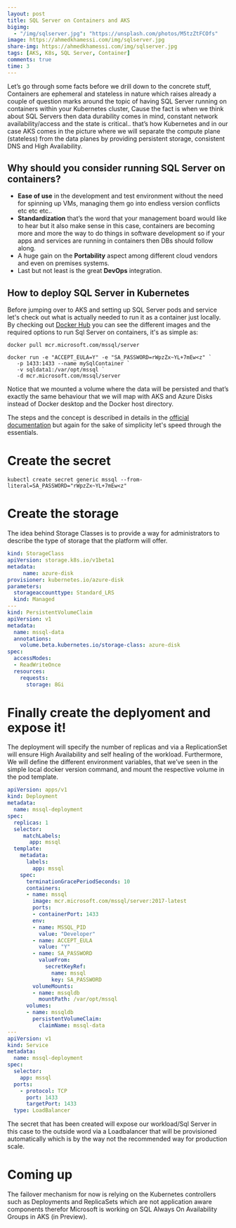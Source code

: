 ```yaml
---
layout: post
title: SQL Server on Containers and AKS
bigimg:
  - "/img/sqlserver.jpg": "https://unsplash.com/photos/M5tzZtFCOfs"
image: https://ahmedkhamessi.com/img/sqlserver.jpg
share-img: https://ahmedkhamessi.com/img/sqlserver.jpg
tags: [AKS, K8s, SQL Server, Container]
comments: true
time: 3
---
```

Let’s go through some facts before we drill down to the concrete stuff, Containers are ephemeral and stateless in nature which raises already a couple of question marks around the topic of having SQL Server running on containers within your Kubernetes cluster, Cause the fact is when we think about SQL Servers then data durability comes in mind, constant network availability/access and the state is critical.. 
that’s how Kubernetes and in our case AKS comes in the picture where we will separate the compute plane (stateless) from the data planes by providing persistent storage, consistent DNS and High Availability.

## Why should you consider running SQL Server on containers?

- **Ease of use** in the development and test environment without the need for spinning up VMs, managing them go into endless version conflicts etc etc etc..
- **Standardization** that’s the word that your management board would like to hear but it also make sense in this case, containers are becoming more and more the way to do things in software development so if your apps and services are running in containers then DBs should follow along.
- A huge gain on the **Portability** aspect among different cloud vendors and even on premises systems.
- Last but not least is the great **DevOps** integration.

## How to deploy SQL Server in Kubernetes

Before jumping over to AKS and setting up SQL Server pods and service let's check out what is actually needed to run it as a container just locally. By checking out [Docker Hub](https://hub.docker.com/_/microsoft-mssql-server) you can see the different images and the required options to run Sql Server on containers, it's as simple as:

```shell
docker pull mcr.microsoft.com/mssql/server

docker run -e "ACCEPT_EULA=Y" -e "SA_PASSWORD=rWpzZx~YL+7mEw<z" `
   -p 1433:1433 --name mySqlContainer `
   -v sqldata1:/var/opt/mssql `
   -d mcr.microsoft.com/mssql/server
```

Notice that we mounted a volume where the data will be persisted and that’s exactly the same behaviour that we will map with AKS and Azure Disks instead of Docker desktop and the Docker host directory.

The steps and the concept is described in details in the [official documentation](https://docs.microsoft.com/en-us/sql/linux/tutorial-sql-server-containers-kubernetes?view=sql-server-ver15) but again for the sake of simplicity let's speed through the essentials.

# Create the secret

```shell
kubectl create secret generic mssql --from-literal=SA_PASSWORD="rWpzZx~YL+7mEw<z"
```

# Create the storage

The idea behind Storage Classes is to provide a way for administrators to describe the type of storage that the platform will offer.

```yaml
kind: StorageClass
apiVersion: storage.k8s.io/v1beta1
metadata:
     name: azure-disk
provisioner: kubernetes.io/azure-disk
parameters:
  storageaccounttype: Standard_LRS
  kind: Managed
---
kind: PersistentVolumeClaim
apiVersion: v1
metadata:
  name: mssql-data
  annotations:
    volume.beta.kubernetes.io/storage-class: azure-disk
spec:
  accessModes:
  - ReadWriteOnce
  resources:
    requests:
      storage: 8Gi
```

# Finally create the deplyoment and expose it!

The deployment will specify the number of replicas and via a ReplicationSet will ensure High Availability and self healing of the workload. Furthermore, We will define the different environment variables, that we’ve seen in the simple local docker version command, and mount the respective volume in the pod template.

```yaml
apiVersion: apps/v1
kind: Deployment
metadata:
  name: mssql-deployment
spec:
  replicas: 1
  selector:
     matchLabels:
       app: mssql
  template:
    metadata:
      labels:
        app: mssql
    spec:
      terminationGracePeriodSeconds: 10
      containers:
      - name: mssql
        image: mcr.microsoft.com/mssql/server:2017-latest
        ports:
        - containerPort: 1433
        env:
        - name: MSSQL_PID
          value: "Developer"
        - name: ACCEPT_EULA
          value: "Y"
        - name: SA_PASSWORD
          valueFrom:
            secretKeyRef:
              name: mssql
              key: SA_PASSWORD 
        volumeMounts:
        - name: mssqldb
          mountPath: /var/opt/mssql
      volumes:
      - name: mssqldb
        persistentVolumeClaim:
          claimName: mssql-data
---
apiVersion: v1
kind: Service
metadata:
  name: mssql-deployment
spec:
  selector:
    app: mssql
  ports:
    - protocol: TCP
      port: 1433
      targetPort: 1433
  type: LoadBalancer
```

The secret that has been created will expose our workload/Sql Server in this case to the outside word via a Loadbalancer that will be provisioned automatically which is by the way not the recommended way for production scale.

# Coming up

The failover mechanism for now is relying on the Kubernetes controllers such as Deployments and ReplicaSets which are not application aware components therefor Microsoft is working on SQL Always On Availability Groups in AKS (in Preview).